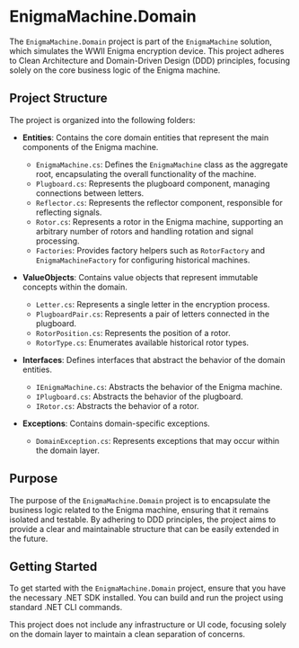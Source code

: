 # EnigmaMachine.Domain

The `EnigmaMachine.Domain` project is part of the `EnigmaMachine` solution, which simulates the WWII Enigma encryption device. This project adheres to Clean Architecture and Domain-Driven Design (DDD) principles, focusing solely on the core business logic of the Enigma machine.

## Project Structure

The project is organized into the following folders:

- **Entities**: Contains the core domain entities that represent the main components of the Enigma machine.
  - `EnigmaMachine.cs`: Defines the `EnigmaMachine` class as the aggregate root, encapsulating the overall functionality of the machine.
  - `Plugboard.cs`: Represents the plugboard component, managing connections between letters.
  - `Reflector.cs`: Represents the reflector component, responsible for reflecting signals.
  - `Rotor.cs`: Represents a rotor in the Enigma machine, supporting an arbitrary number of rotors and handling rotation and signal processing.
  - `Factories`: Provides factory helpers such as `RotorFactory` and `EnigmaMachineFactory` for configuring historical machines.

- **ValueObjects**: Contains value objects that represent immutable concepts within the domain.
  - `Letter.cs`: Represents a single letter in the encryption process.
  - `PlugboardPair.cs`: Represents a pair of letters connected in the plugboard.
  - `RotorPosition.cs`: Represents the position of a rotor.
  - `RotorType.cs`: Enumerates available historical rotor types.

- **Interfaces**: Defines interfaces that abstract the behavior of the domain entities.
  - `IEnigmaMachine.cs`: Abstracts the behavior of the Enigma machine.
  - `IPlugboard.cs`: Abstracts the behavior of the plugboard.
  - `IRotor.cs`: Abstracts the behavior of a rotor.

- **Exceptions**: Contains domain-specific exceptions.
  - `DomainException.cs`: Represents exceptions that may occur within the domain layer.

## Purpose

The purpose of the `EnigmaMachine.Domain` project is to encapsulate the business logic related to the Enigma machine, ensuring that it remains isolated and testable. By adhering to DDD principles, the project aims to provide a clear and maintainable structure that can be easily extended in the future.

## Getting Started

To get started with the `EnigmaMachine.Domain` project, ensure that you have the necessary .NET SDK installed. You can build and run the project using standard .NET CLI commands.

This project does not include any infrastructure or UI code, focusing solely on the domain layer to maintain a clean separation of concerns.